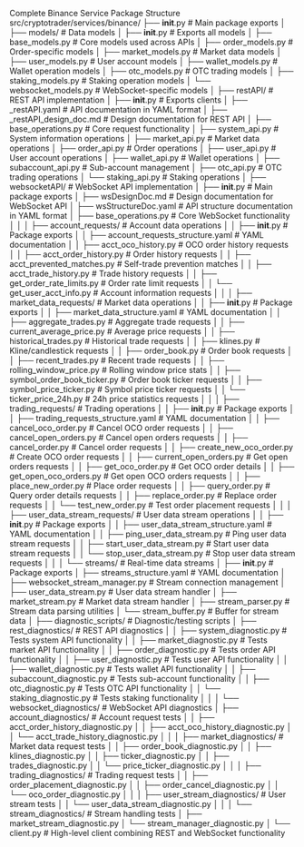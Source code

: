 Complete Binance Service Package Structure
src/cryptotrader/services/binance/
├── __init__.py                # Main package exports
│
├── models/                    # Data models
│   ├── __init__.py            # Exports all models
│   ├── base_models.py         # Core models used across APIs
│   ├── order_models.py        # Order-specific models
│   ├── market_models.py       # Market data models
│   ├── user_models.py         # User account models
│   ├── wallet_models.py       # Wallet operation models
│   ├── otc_models.py          # OTC trading models
│   ├── staking_models.py      # Staking operation models
│   └── websocket_models.py    # WebSocket-specific models
│
├── restAPI/                   # REST API implementation
│   ├── __init__.py            # Exports clients
│   ├── _restAPI.yaml          # API documentation in YAML format
│   ├── _restAPI_design_doc.md # Design documentation for REST API
│   ├── base_operations.py     # Core request functionality
│   ├── system_api.py          # System information operations
│   ├── market_api.py          # Market data operations
│   ├── order_api.py           # Order operations
│   ├── user_api.py            # User account operations
│   ├── wallet_api.py          # Wallet operations
│   ├── subaccount_api.py      # Sub-account management
│   ├── otc_api.py             # OTC trading operations
│   └── staking_api.py         # Staking operations
│
├── websocketAPI/              # WebSocket API implementation
│   ├── __init__.py            # Main package exports
│   ├── wsDesignDoc.md         # Design documentation for WebSocket API
│   ├── wsStructureDoc.yaml    # API structure documentation in YAML format
│   ├── base_operations.py     # Core WebSocket functionality
│   │
│   ├── account_requests/      # Account data operations
│   │   ├── __init__.py        # Package exports
│   │   ├── account_requests_structure.yaml  # YAML documentation
│   │   ├── acct_oco_history.py             # OCO order history requests
│   │   ├── acct_order_history.py           # Order history requests
│   │   ├── acct_prevented_matches.py       # Self-trade prevention matches
│   │   ├── acct_trade_history.py           # Trade history requests
│   │   ├── get_order_rate_limits.py        # Order rate limit requests
│   │   └── get_user_acct_info.py           # Account information requests
│   │
│   ├── market_data_requests/  # Market data operations
│   │   ├── __init__.py        # Package exports
│   │   ├── market_data_structure.yaml      # YAML documentation
│   │   ├── aggregate_trades.py             # Aggregate trade requests
│   │   ├── current_average_price.py        # Average price requests
│   │   ├── historical_trades.py            # Historical trade requests
│   │   ├── klines.py                       # Kline/candlestick requests
│   │   ├── order_book.py                   # Order book requests
│   │   ├── recent_trades.py                # Recent trade requests
│   │   ├── rolling_window_price.py         # Rolling window price stats
│   │   ├── symbol_order_book_ticker.py     # Order book ticker requests
│   │   ├── symbol_price_ticker.py          # Symbol price ticker requests
│   │   └── ticker_price_24h.py             # 24h price statistics requests
│   │
│   ├── trading_requests/      # Trading operations
│   │   ├── __init__.py        # Package exports
│   │   ├── trading_requests_structure.yaml  # YAML documentation
│   │   ├── cancel_oco_order.py             # Cancel OCO order requests
│   │   ├── cancel_open_orders.py           # Cancel open orders requests
│   │   ├── cancel_order.py                 # Cancel order requests
│   │   ├── create_new_oco_order.py         # Create OCO order requests
│   │   ├── current_open_orders.py          # Get open orders requests
│   │   ├── get_oco_order.py                # Get OCO order details
│   │   ├── get_open_oco_orders.py          # Get open OCO orders requests
│   │   ├── place_new_order.py              # Place order requests
│   │   ├── query_order.py                  # Query order details requests
│   │   ├── replace_order.py                # Replace order requests
│   │   └── test_new_order.py               # Test order placement requests
│   │
│   ├── user_data_stream_requests/  # User data stream operations
│   │   ├── __init__.py             # Package exports
│   │   ├── user_data_stream_structure.yaml  # YAML documentation
│   │   ├── ping_user_data_stream.py         # Ping user data stream requests
│   │   ├── start_user_data_stream.py        # Start user data stream requests
│   │   └── stop_user_data_stream.py         # Stop user data stream requests
│   │
│   └── streams/               # Real-time data streams
│       ├── __init__.py        # Package exports
│       ├── streams_structure.yaml           # YAML documentation
│       ├── websocket_stream_manager.py      # Stream connection management
│       ├── user_data_stream.py              # User data stream handler
│       ├── market_stream.py                 # Market data stream handler
│       ├── stream_parser.py                 # Stream data parsing utilities
│       └── stream_buffer.py                 # Buffer for stream data
│
├── diagnostic_scripts/        # Diagnostic/testing scripts
│   ├── rest_diagnostics/      # REST API diagnostics
│   │   ├── system_diagnostic.py     # Tests system API functionality
│   │   ├── market_diagnostic.py     # Tests market API functionality
│   │   ├── order_diagnostic.py      # Tests order API functionality
│   │   ├── user_diagnostic.py       # Tests user API functionality
│   │   ├── wallet_diagnostic.py     # Tests wallet API functionality
│   │   ├── subaccount_diagnostic.py # Tests sub-account functionality
│   │   ├── otc_diagnostic.py        # Tests OTC API functionality
│   │   └── staking_diagnostic.py    # Tests staking functionality
│   │
│   └── websocket_diagnostics/ # WebSocket API diagnostics
│       ├── account_diagnostics/              # Account request tests
│       │   ├── acct_order_history_diagnostic.py
│       │   ├── acct_oco_history_diagnostic.py
│       │   └── acct_trade_history_diagnostic.py
│       │
│       ├── market_diagnostics/               # Market data request tests
│       │   ├── order_book_diagnostic.py
│       │   ├── klines_diagnostic.py
│       │   ├── ticker_diagnostic.py
│       │   ├── trades_diagnostic.py
│       │   └── price_ticker_diagnostic.py
│       │
│       ├── trading_diagnostics/              # Trading request tests
│       │   ├── order_placement_diagnostic.py
│       │   ├── order_cancel_diagnostic.py
│       │   └── oco_order_diagnostic.py
│       │
│       ├── user_stream_diagnostics/          # User stream tests
│       │   └── user_data_stream_diagnostic.py
│       │
│       └── stream_diagnostics/               # Stream handling tests
│           ├── market_stream_diagnostic.py
│           └── stream_manager_diagnostic.py
│
└── client.py                  # High-level client combining REST and WebSocket functionality
